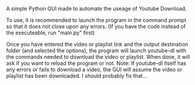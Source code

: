 A simple Python GUI made to automate the useage of Youtube Download.

To use, it is recommended to launch the program in the command prompt so that it does not close upon any errors.
(If you have the code instead of the executeable, run "main.py" first)

Once you have entered the video or playlist link and the output destination folder (and selected the options), the program will
launch youtube-dl with the commands needed to download the video or playlist. When done, it will ask if you want to reload the program or not.
Note: If youtube-dl itself has any errors or fails to download a video, the GUI will assume the video or playlist has been downloaded.
I should probably fix that...